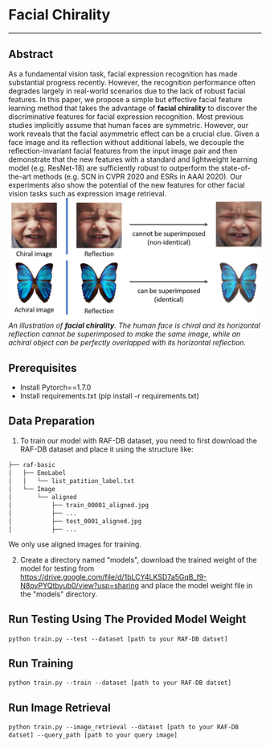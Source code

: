 # Facial Chirality

---
## Abstract
As a fundamental vision task, facial expression recognition has made substantial progress recently. However, the recognition performance often degrades largely in real-world scenarios due to the lack of robust facial features. In this paper, we propose a simple but effective facial feature learning method that takes the advantage of **facial chirality** to discover the discriminative features for facial expression recognition. Most previous studies implicitly assume that human faces are symmetric. However, our work reveals that the facial asymmetric effect can be a crucial clue. 
Given a face image and its reflection without additional labels, we decouple the reflection-invariant facial features from the input image pair and then demonstrate that the new features with a standard and lightweight learning model (e.g. ResNet-18) are sufficiently robust to outperform the state-of-the-art methods (e.g. SCN in CVPR 2020 and ESRs in AAAI 2020). Our experiments also show the potential of the new features for other facial vision tasks such as expression image retrieval.
![facial chirality](chirality.png)
*An illustration of **facial chirality**. The human face is chiral and its horizontal reflection cannot be superimposed to make the same image, while an achiral object can be perfectly overlapped with its horizontal reflection.*

## Prerequisites
* Install Pytorch==1.7.0
* Install requirements.txt (pip install -r requirements.txt)

## Data Preparation
1. To train our model with RAF-DB dataset, you need to first download the RAF-DB dataset and place it using the structure like:
```
├── raf-basic
│   ├── EmoLabel
│   │   └── list_patition_label.txt
│   └── Image
│       └── aligned
│           ├── train_00001_aligned.jpg
│           ├── ...
│           ├── test_0001_aligned.jpg
│           ├── ...

```
  We only use aligned images for training.

2. Create a directory named "models", download the trained weight of the model for testing from https://drive.google.com/file/d/1bLCY4LKSD7a5GqB_f9-N8pvPYQtbyub0/view?usp=sharing and place the model weight file in the "models" directory.

## Run Testing Using The Provided Model Weight
```
python train.py --test --dataset [path to your RAF-DB datset]
```
## Run Training
```
python train.py --train --dataset [path to your RAF-DB datset]

```

## Run Image Retrieval
```
python train.py --image_retrieval --dataset [path to your RAF-DB datset] --query_path [path to your query image]

```
